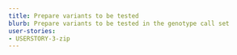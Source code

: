 ```yaml
---
title: Prepare variants to be tested
blurb: Prepare variants to be tested in the genotype call set
user-stories:
- USERSTORY-3-zip
---
```

